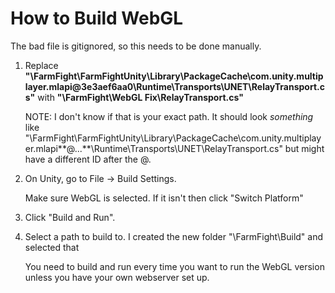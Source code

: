 # How to Build WebGL

The bad file is gitignored, so this needs to be done manually.

1. Replace **"\FarmFight\FarmFightUnity\Library\PackageCache\com.unity.multiplayer.mlapi@3e3aef6aa0\Runtime\Transports\UNET\RelayTransport.cs"** with **"\FarmFight\WebGL Fix\RelayTransport.cs"**

   NOTE: I don't know if that is your exact path. It should look *something* like "\FarmFight\FarmFightUnity\Library\PackageCache\com.unity.multiplayer.mlapi**@...**\Runtime\Transports\UNET\RelayTransport.cs" but might have a different ID after the @.

2. On Unity, go to File -> Build Settings.

   Make sure WebGL is selected. If it isn't then click "Switch Platform"

3. Click "Build and Run". 

4. Select a path to build to. I created the new folder "\FarmFight\Build\" and selected that

   You need to build and run every time you want to run the WebGL version unless you have your own webserver set up. 

